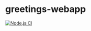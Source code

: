 # greetings-webapp
[![Node.js CI](https://github.com/WalterBM68/greetings-webapp/actions/workflows/node.js.yml/badge.svg)](https://github.com/WalterBM68/greetings-webapp/actions/workflows/node.js.yml)